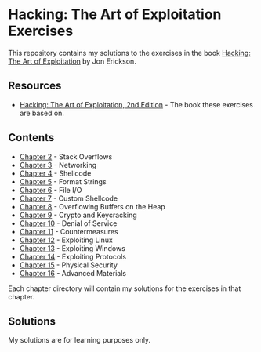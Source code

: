 
# Hacking: The Art of Exploitation Exercises

This repository contains my solutions to the exercises in the book [Hacking: The Art of Exploitation](http://www.nostarch.com/hacking2.htm) by Jon Erickson.

## Resources

- [Hacking: The Art of Exploitation, 2nd Edition](http://www.nostarch.com/hacking2.htm) - The book these exercises are based on.

## Contents

- [Chapter 2](chapter2/) - Stack Overflows
- [Chapter 3](chapter3/) - Networking
- [Chapter 4](chapter4/) - Shellcode
- [Chapter 5](chapter5/) - Format Strings
- [Chapter 6](chapter6/) - File I/O
- [Chapter 7](chapter7/) - Custom Shellcode
- [Chapter 8](chapter8/) - Overflowing Buffers on the Heap
- [Chapter 9](chapter9/) - Crypto and Keycracking
- [Chapter 10](chapter10/) - Denial of Service
- [Chapter 11](chapter11/) - Countermeasures
- [Chapter 12](chapter12/) - Exploiting Linux
- [Chapter 13](chapter13/) - Exploiting Windows
- [Chapter 14](chapter14/) - Exploiting Protocols
- [Chapter 15](chapter15/) - Physical Security
- [Chapter 16](chapter16/) - Advanced Materials

Each chapter directory will contain my solutions for the exercises in that chapter.

## Solutions

My solutions are for learning purposes only.

